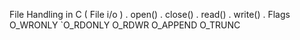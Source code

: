 File Handling in C ( File i/o )
. open()
. close()
. read()
. write()
. Flags
       O_WRONLY
      `O_RDONLY
       O_RDWR
       O_APPEND
       O_TRUNC
